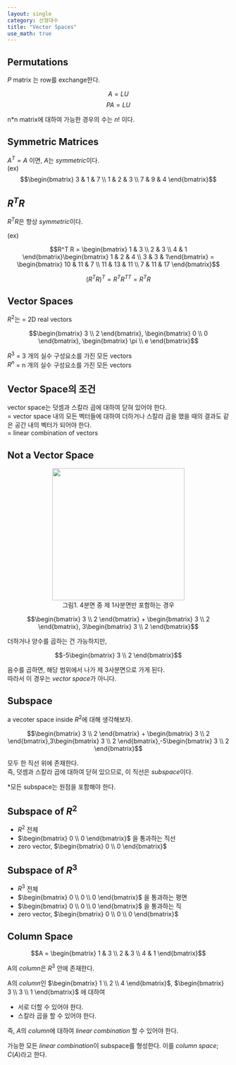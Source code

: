```yaml
---
layout: single
category: 선형대수
title: "Vector Spaces"
use_math: true
---
```


## Permutations
$P$ matrix 는 row를 exchange한다. 

$$A = LU $$
$$P A = LU$$

n*n matrix에 대하여 가능한 경우의 수는 $n!$ 이다.

## Symmetric Matrices
$A^T = A$ 이면, $A$는 $symmetric$이다.\
(ex)
$$\begin{bmatrix} 3 & 1 & 7 \\ 1 & 2 & 3 \\ 7 & 9 & 4 \end{bmatrix}$$

## $R^{T} R$
$R^T R$은 항상 $symmetric$이다.

(ex)

$$R^T R = \begin{bmatrix} 1 & 3 \\ 2 & 3 \\ 4 & 1 \end{bmatrix}\begin{bmatrix} 1 & 2 & 4 \\ 3 & 3 & 1\end{bmatrix} = \begin{bmatrix} 10 & 11 & 7 \\ 11 & 13 & 11 \\ 7 & 11 & 17 \end{bmatrix}$$

$$(R^T R)^T = R^T R^{TT}= R^TR$$

## Vector Spaces
$R^2$는 = 2D real vectors

$$\begin{bmatrix} 3 \\ 2 \end{bmatrix}, \begin{bmatrix} 0 \\ 0 \end{bmatrix}, \begin{bmatrix} \pi \\ e \end{bmatrix}$$

$R^3$ = 3 개의 실수 구성요소를 가진 모든 vectors \
$R^n$ = n 개의 실수 구성요소를 가진 모든 vectors

## Vector Space의 조건

vector space는 덧셈과 스칼라 곱에 대하여 닫혀 있어야 한다. \
= vector space 내의 모든 벡터들에 대하여 더하거나 스칼라 곱을 했을 때의 결과도 같은 공간 내의 벡터가 되어야 한다. \
= linear combination of vectors


## Not a Vector Space 

<p align="center">
  <img src="https://myshin22.github.io/assets/images/vector_space_1.png" width="300">
  <br> 그림1. 4분면 중 제 1사분면만 포함하는 경우
</p>

$$\begin{bmatrix} 3 \\ 2 \end{bmatrix} + \begin{bmatrix} 3 \\ 2 \end{bmatrix}, 3\begin{bmatrix} 3 \\ 2 \end{bmatrix}$$ 

더하거나 양수를 곱하는 건 가능하지만, 

$$-5\begin{bmatrix} 3 \\ 2 \end{bmatrix}$$

음수를 곱하면, 해당 범위에서 나가 제 3사분면으로 가게 된다. \
따라서 이 경우는 $vector\;space$가 아니다.

## Subspace
a vecoter space inside $R^2$에 대해 생각해보자. 

$$\begin{bmatrix} 3 \\ 2 \end{bmatrix} + \begin{bmatrix} 3 \\ 2 \end{bmatrix},3\begin{bmatrix} 3 \\ 2 \end{bmatrix},-5\begin{bmatrix} 3 \\ 2 \end{bmatrix}$$ 

모두 한 직선 위에 존재한다.\
즉, 덧셈과 스칼라 곱에 대하여 닫혀 있으므로, 이 직선은 $subspace$이다.

*모든 subspace는 원점을 포함해야 한다.

## Subspace of $R^2$
- $R^2$ 전체
-  $\begin{bmatrix} 0 \\ 0 \end{bmatrix}$ 을 통과하는 직선
-  zero vector, $\begin{bmatrix} 0 \\ 0 \end{bmatrix}$

## Subspace of $R^3$
- $R^3$ 전체
-  $\begin{bmatrix} 0 \\ 0 \\ 0 \end{bmatrix}$ 을 통과하는 평면
-  $\begin{bmatrix} 0 \\ 0 \\ 0 \end{bmatrix}$ 을 통과하는 직
-  zero vector, $\begin{bmatrix} 0 \\ 0 \\ 0 \end{bmatrix}$

## Column Space

$$A = \begin{bmatrix} 1 & 3 \\ 2 & 3 \\ 4 & 1 \end{bmatrix}$$

A의 $column$은 $R^3$ 안에 존재한다. 

A의 $column$인 $\begin{bmatrix} 1 \\ 2  \\ 4  \end{bmatrix}$, $\begin{bmatrix} 3 \\ 3  \\ 1  \end{bmatrix}$ 에 대하여 

- 서로 더할 수 있어야 한다.
- 스칼라 곱을 할 수 있어야 한다.

즉, $A$의 $column$에 대하여 $linear\;combination$ 할 수 있어야 한다. 

가능한 모든 $linear\;combination$이 subspace를 형성한다. 이를 $column\;space$; $C(A)$라고 한다.

